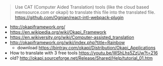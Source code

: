 >Use CAT (Computer Aided Translation) tools (like the cloud based memsource.com or okapi) to translate this file into the translated file. 
https://github.com/Ognian/react-intl-webpack-plugin

- http://okapiframework.org/
- https://en.wikipedia.org/wiki/Okapi_Framework
- https://en.wikiversity.org/wiki/Computer-assisted_translation
- http://okapiframework.org/wiki/index.php?title=Rainbow
  - download https://bintray.com/okapi/Distribution/Okapi_Applications
- How to translate with 3 free tools https://youtu.be/WShLhs5ZzUw?t=216
- old? http://okapi.sourceforge.net/Release/Shared/Help/tutorial_01.htm

